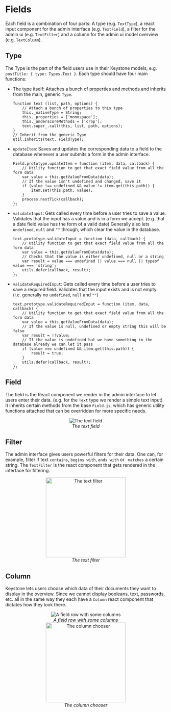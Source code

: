 # Fields

Each field is a combination of four parts: A type (e.g. `TextType`), a react input component for the admin interface (e.g. `TextField`), a filter for the admin ui (e.g. `TextFilter`) and a column for the admin ui model overview (e.g. `TextColumn`).

## Type

The Type is the part of the field users use in their Keystone models, e.g. `postTitle: { type: Types.Text }`. Each type should have four main functions:

- The type itself: Attaches a bunch of properties and methods and inherits from the main, generic `Type`.

	```JS
	function text (list, path, options) {
		// Attach a bunch of properties to this type
		this._nativeType = String;
		this._properties = ['monospace'];
		this._underscoreMethods = ['crop'];
		text.super_.call(this, list, path, options);
	}
	// Inherit from the generic Type
	util.inherits(text, FieldType);
	```

- `updateItem`: Saves and updates the corresponding data to a field to the database whenever a user submits a form in the admin interface.

	```JS
	Field.prototype.updateItem = function (item, data, callback) {
		// Utility function to get that exact field value from all the form data
		var value = this.getValueFromData(data);
		// If the value isn't undefined and changed, save it
		if (value !== undefined && value != item.get(this.path)) {
			item.set(this.path, value);
		}
		process.nextTick(callback);
	};
	```

- `validateInput`: Gets called every time before a user tries to save a value. Validates that the input has a value and is in a form we accept. (e.g. that a date field value has the form of a valid date) Generally also lets `undefined`, `null` and `""` through, which clear the value in the database.

	```JS
	text.prototype.validateInput = function (data, callback) {
		// Utility function to get that exact field value from all the form data
		var value = this.getValueFromData(data);
		// Checks that the value is either undefined, null or a string
		var result = value === undefined || value === null || typeof value === 'string';
		utils.defer(callback, result);
	};
	```

- `validateRequiredInput`: Gets called every time before a user tries to save a required field. Validates that the input exists and is not empty. (i.e. generally no `undefined`, `null` and `""`)

	```JS
	text.prototype.validateRequiredInput = function (item, data, callback) {
		// Utility function to get that exact field value from all the form data
		var value = this.getValueFromData(data);
		// If the value is null, undefined or empty string this will be false
		var result = !!value;
		// If the value is undefined but we have something in the database already we can let it pass
		if (value === undefined && item.get(this.path)) {
			result = true;
		}
		utils.defer(callback, result);
	};
	```

## Field

The field is the React component we render in the admin interface to let users enter their data. (e.g. for the `Text` type we render a simple text input) It inherits certain methods from the base `Field.js`, which has generic utility functions attached that can be overridden for more specific needs.

<div align="center">
	<img src="http://i.imgur.com/v2y2RyW.png" alt="The text field" />
	<div><i>The text field</i></div>
</div>

## Filter

The admin interface gives users powerful filters for their data. One can, for example, filter if text `contains`, `begins with`, `ends with` or ` matches` a certain string. The `TextFilter` is the react component that gets rendered in the interface for filtering.

<div align="center">
	<img src="http://i.imgur.com/UBgVwtm.png" alt="The text filter" width="250px" />
	<div><i>The text filter</i></div>
</div>

## Column

Keystone lets users choose which data of their documents they want to display in the overview. Since we cannot display booleans, text, passwords, etc. all in the same way they each have a `Column` react component that dictates how they look there.

<div align="center">
	<img src="http://i.imgur.com/u9D0PCG.png" alt="A field row with some columns" />
	<div><i>A field row with some columns</i></div>
</div>

<div align="center">
	<img src="http://i.imgur.com/MfsW6UR.png" alt="The column chooser" width="250px" />
	<div><i>The column chooser</i></div>
</div>
